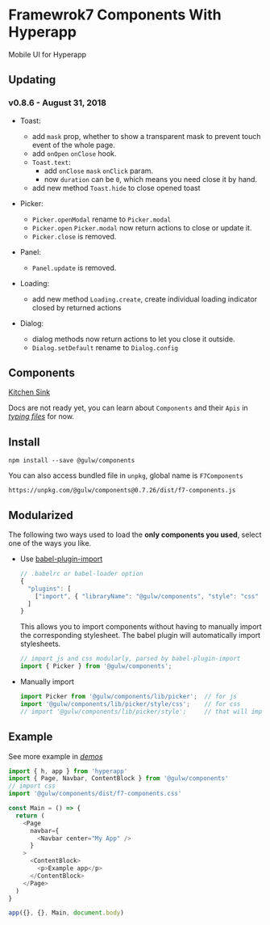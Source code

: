 # Framewrok7 Components With Hyperapp

Mobile UI for Hyperapp

## Updating

### v0.8.6 - August 31, 2018
  * Toast:
    * add `mask` prop, whether to show a transparent mask to prevent touch event of the whole page.
    * add `onOpen` `onClose` hook.
    * `Toast.text`:
      * add `onClose` `mask` `onClick` param.
      * now `duration` can be `0`, which means you need close it by hand.
    * add new method `Toast.hide` to close opened toast

  * Picker: 
    * `Picker.openModal` rename to `Picker.modal`
    * `Picker.open` `Picker.modal` now return actions to close or update it.
    * `Picker.close` is removed.

  * Panel:
    * `Panel.update` is removed.
  
  * Loading:
    * add new method `Loading.create`, create individual loading indicator closed by returned actions

  * Dialog:
    * dialog methods now return actions to let you close it outside.
    * `Dialog.setDefault` rename to `Dialog.config`


## Components

[Kitchen Sink](https://venecy.github.io/f7c/kitchen-sink/)

Docs are not ready yet, 
you can learn about `Components` and their `Apis` in *[typing files](https://github.com/venecy/f7c/blob/master/components/index.d.ts)* for now.


## Install

    npm install --save @gulw/components

You can also access bundled file in `unpkg`, global name is `F7Components`

    https://unpkg.com/@gulw/components@0.7.26/dist/f7-components.js


## Modularized

The following two ways used to load the **only components you used**, select one of the ways you like.

- Use [babel-plugin-import](https://github.com/ant-design/babel-plugin-import)

   ```js
   // .babelrc or babel-loader option
   {
     "plugins": [
       ["import", { "libraryName": "@gulw/components", "style": "css" }] // `style: true` for less
     ]
   }
   ```

   This allows you to import components without having to manually import the corresponding stylesheet. The babel plugin will automatically import stylesheets.

   ```jsx
   // import js and css modularly, parsed by babel-plugin-import
   import { Picker } from '@gulw/components';
   ```

- Manually import

   ```jsx
   import Picker from '@gulw/components/lib/picker';  // for js
   import '@gulw/components/lib/picker/style/css';    // for css
   // import '@gulw/components/lib/picker/style';     // that will import less
   ```


## Example

See more example in *[demos](https://github.com/venecy/f7c/tree/master/kitchen-sink/demos)*

```js
import { h, app } from 'hyperapp'
import { Page, Navbar, ContentBlock } from '@gulw/components'
// import css
import '@gulw/components/dist/f7-components.css'

const Main = () => {
  return (
    <Page
      navbar={
        <Navbar center="My App" />
      }
    >
      <ContentBlock>
        <p>Example app</p>
      </ContentBlock>
    </Page>
  )
}

app({}, {}, Main, document.body)

```
